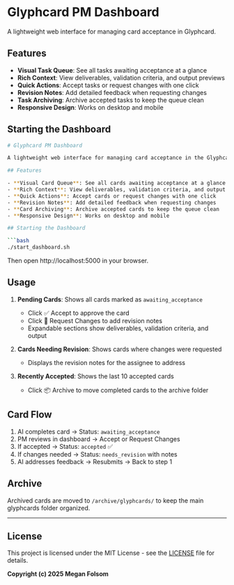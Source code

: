 # Glyphcard PM Dashboard

A lightweight web interface for managing card acceptance in Glyphcard.

## Features

- **Visual Task Queue**: See all tasks awaiting acceptance at a glance
- **Rich Context**: View deliverables, validation criteria, and output previews
- **Quick Actions**: Accept tasks or request changes with one click
- **Revision Notes**: Add detailed feedback when requesting changes
- **Task Archiving**: Archive accepted tasks to keep the queue clean
- **Responsive Design**: Works on desktop and mobile

## Starting the Dashboard

```bash
# Glyphcard PM Dashboard

A lightweight web interface for managing card acceptance in the Glyphcard system.

## Features

- **Visual Card Queue**: See all cards awaiting acceptance at a glance
- **Rich Context**: View deliverables, validation criteria, and output previews
- **Quick Actions**: Accept cards or request changes with one click
- **Revision Notes**: Add detailed feedback when requesting changes
- **Card Archiving**: Archive accepted cards to keep the queue clean
- **Responsive Design**: Works on desktop and mobile

## Starting the Dashboard

```bash
./start_dashboard.sh
```

Then open http://localhost:5000 in your browser.

## Usage

1. **Pending Cards**: Shows all cards marked as `awaiting_acceptance`
   - Click ✅ Accept to approve the card
   - Click 🔁 Request Changes to add revision notes
   - Expandable sections show deliverables, validation criteria, and output

2. **Cards Needing Revision**: Shows cards where changes were requested
   - Displays the revision notes for the assignee to address

3. **Recently Accepted**: Shows the last 10 accepted cards
   - Click 📦 Archive to move completed cards to the archive folder

## Card Flow

1. AI completes card → Status: `awaiting_acceptance`
2. PM reviews in dashboard → Accept or Request Changes
3. If accepted → Status: `accepted` ✅
4. If changes needed → Status: `needs_revision` with notes
5. AI addresses feedback → Resubmits → Back to step 1

## Archive

Archived cards are moved to `/archive/glyphcards/` to keep the main glyphcards folder organized.

---

## License

This project is licensed under the MIT License - see the [LICENSE](LICENSE) file for details.

**Copyright (c) 2025 Megan Folsom**